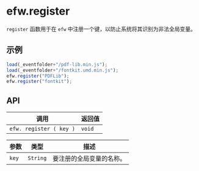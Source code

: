 # efw.register

`register` 函数用于在 `efw` 中注册一个键，以防止系统将其识别为非法全局变量。

## 示例

```javascript
load(_eventfolder+"/pdf-lib.min.js");
load(_eventfolder+"/fontkit.umd.min.js");
efw.register("PDFLib");
efw.register("fontkit");
```

## API

| 调用 | 返回值 |
|---|---|
| `efw. register ( key )` | `void` |

| 参数 | 类型 | 描述 |
|---|---|---|
| `key` | `String` | 要注册的全局变量的名称。 |